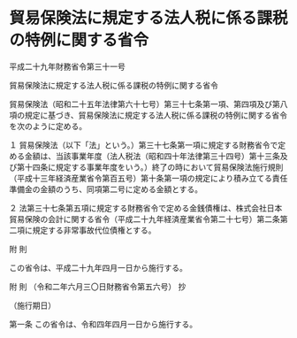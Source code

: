 # 貿易保険法に規定する法人税に係る課税の特例に関する省令

平成二十九年財務省令第三十一号

貿易保険法に規定する法人税に係る課税の特例に関する省令

貿易保険法（昭和二十五年法律第六十七号）第三十七条第一項、第四項及び第八項の規定に基づき、貿易保険法に規定する法人税に係る課税の特例に関する省令を次のように定める。

１ 貿易保険法（以下「法」という。）第三十七条第一項に規定する財務省令で定める金額は、当該事業年度（法人税法（昭和四十年法律第三十四号）第十三条及び第十四条に規定する事業年度をいう。）終了の時において貿易保険法施行規則（平成十三年経済産業省令第百五号）第十条第一項の規定により積み立てる責任準備金の金額のうち、同項第二号に定める金額とする。

２ 法第三十七条第五項に規定する財務省令で定める金銭債権は、株式会社日本貿易保険の会計に関する省令（平成二十九年経済産業省令第二十七号）第二条第二項に規定する非常事故代位債権とする。

附 則

この省令は、平成二十九年四月一日から施行する。

附 則 （令和二年六月三〇日財務省令第五六号） 抄

（施行期日）

第一条 この省令は、令和四年四月一日から施行する。
